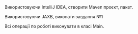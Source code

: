 Використовуючи IntelliJ IDEA, створити Maven проєкт, пакет.

Використовуючи JAXB, виконати завдання №1

Всі операції по роботі виконувати в класі Main.